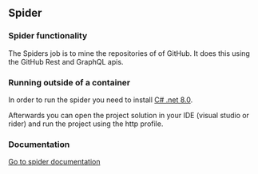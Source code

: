 ## Spider

### Spider functionality
The Spiders job is to mine the repositories of of GitHub. It does this using the GitHub Rest and GraphQL apis.

### Running outside of a container
In order to run the spider you need to install [C# .net 8.0](https://dotnet.microsoft.com/en-us/download/dotnet/8.0). 

Afterwards you can open the project solution in your IDE (visual studio or rider) and run the project using the http profile.

### Documentation
[Go to spider documentation](https://aukeijzer.github.io/Software-Ecosystems/documentation/spider/index.html)